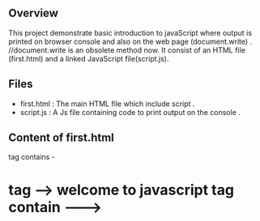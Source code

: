 ## Overview

This project demonstrate basic introduction to javaScript where output is printed on browser console and also on the web page (document.write) .
//document.write is an obsolete method now.
It consist of an HTML file (first.html) and a linked JavaScript file(script.js).

## Files

- first.html : The main HTML file which include script .
- script.js : A Js file containing code to print output on the
  console .

## Content of first.html

 <body> tag contains - <h1> tag --> welcome to javascript

<head>tag contain ---> <script src=""> tag ,which is added below the title tag

## Content of script.js

-console.log("Hello ,pragya");
-console.log("This is my 40days of Javascript ");
-document.write("check the browser console for a mesage!");

Important Notes

- The script tag is implemented with defer or async tag.
- document.write() ---> is used directly in the HTML document when the page is loading .
  ---> \* if <script> tag includes async or defer , document.write () ma not funtion properly properly

* async and defer alter the script potentially after the document has been parsed, at this point document.write cannot write to the document without over writing it entirely .

## How to run

- open first.html in any modern web browser
- on Mouse (right-click → "Inspect" → Console tab) to view

